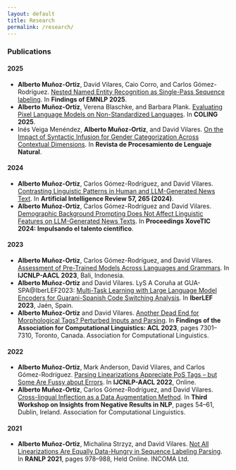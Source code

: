 ```yaml
---
layout: default
title: Research
permalink: /research/
---
```


### Publications

#### 2025

- **Alberto Muñoz-Ortiz**, David Vilares, Caio Corro, and Carlos Gómez-Rodríguez. [Nested Named Entity Recognition as Single-Pass Sequence labeling](https://arxiv.org/abs/2505.16855). In **Findings of EMNLP 2025**.
- **Alberto Muñoz-Ortiz**, Verena Blaschke, and Barbara Plank. [Evaluating Pixel Language Models on Non-Standardized Languages](https://aclanthology.org/2025.coling-main.427/). In **COLING 2025**.
- Inés Veiga Menéndez, **Alberto Muñoz-Ortiz**, and David Vilares. [On the Impact of Syntactic Infusion for Gender Categorization Across Contextual Dimensions](http://journal.sepln.org/sepln/ojs/ojs/index.php/pln/article/view/6673). In **Revista de Procesamiento de Lenguaje Natural**.

#### 2024

- **Alberto Muñoz-Ortiz**, Carlos Gómez-Rodríguez, and David Vilares. [Contrasting Linguistic Patterns in Human and LLM-Generated News Text](https://link.springer.com/article/10.1007/s10462-024-10903-2?utm_source=rct_congratemailt&utm_medium=email&utm_campaign=oa_20240823&utm_content=10.1007/s10462-024-10903-2#citeas). In **Artificial Intelligence Review 57, 265 (2024)**.
- **Alberto Muñoz-Ortiz**, Carlos Gómez-Rodríguez and David Vilares. [Demographic Background Prompting Does Not Affect Linguistic Features on LLM-Generated News Texts](https://portalinvestigacion.udc.gal/documentos/67e30317d40c1252cde1f95d?lang=gl). In **Proceedings XoveTIC 2024: Impulsando el talento científico**.

#### 2023

- **Alberto Muñoz-Ortiz**, Carlos Gómez-Rodríguez, and David Vilares. [Assessment of Pre-Trained Models Across Languages and Grammars](https://arxiv.org/abs/2309.11165). In **IJCNLP-AACL 2023**, Bali, Indonesia.
- **Alberto Muñoz-Ortiz** and David Vilares. LyS A Coruña at GUA-SPA@IberLEF2023: [Multi-Task Learning with Large Language Model Encoders for Guarani-Spanish Code Switching Analysis](https://ruc.udc.es/dspace/handle/2183/33478). In **IberLEF 2023**, Jaén, Spain.
- **Alberto Muñoz-Ortiz** and David Vilares. [Another Dead End for Morphological Tags? Perturbed Inputs and Parsing](https://aclanthology.org/2023.findings-acl.459/). In **Findings of the Association for Computational Linguistics: ACL 2023**, pages 7301–7310, Toronto, Canada. Association for Computational Linguistics.

#### 2022

- **Alberto Muñoz-Ortiz**, Mark Anderson, David Vilares, and Carlos Gómez-Rodríguez. [Parsing Linearizations Appreciate PoS Tags – but Some Are Fussy about Errors](https://aclanthology.org/2022.aacl-short.16/). In **IJCNLP-AACL 2022**, Online.
- **Alberto Muñoz-Ortiz**, Carlos Gómez-Rodríguez, and David Vilares. [Cross-lingual Inflection as a Data Augmentation Method](https://aclanthology.org/2022.insights-1.7/). In **Third Workshop on Insights from Negative Results in NLP**, pages 54–61, Dublin, Ireland. Association for Computational Linguistics.

#### 2021

- **Alberto Muñoz-Ortiz**, Michalina Strzyz, and David Vilares. [Not All Linearizations Are Equally Data-Hungry in Sequence Labeling Parsing](https://aclanthology.org/2021.ranlp-1.111/). In **RANLP 2021**, pages 978–988, Held Online. INCOMA Ltd.
